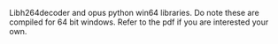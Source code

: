 Libh264decoder and opus python win64 libraries. Do note these are compiled for 64 bit windows. Refer to the pdf if you are interested your own.
